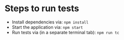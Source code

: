 # Steps to run tests

- Install dependencies via: `npm install`
- Start the application via: `npm start`
- Run tests via (in a separate terminal tab): `npm run tc`